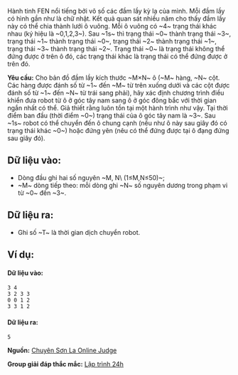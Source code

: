 Hành tinh FEN nổi tiếng bởi vô số các đầm lầy kỳ lạ của mình. Mỗi đầm lầy có hình gần như là chữ nhật. Kết quả quan sát nhiều năm cho thấy đầm lầy này có thể chia thành lưới ô vuông. Mỗi ô vuông có ~4~ trạng thái khác nhau (ký hiệu là ~0,1,2,3~). Sau ~1s~ thì trạng thái ~0~ thành trạng thái ~3~, trạng thái ~1~ thành trạng thái ~0~, trạng thái ~2~ thành trạng thái ~1~, trạng thái ~3~ thành trạng thái ~2~. Trạng thái ~0~ là trạng thái không thể đứng được ở trên ô đó, các trạng thái khác là trạng thái có thể đứng được ở trên đó.

**Yêu cầu:** Cho bản đồ đầm lầy kích thước ~M×N~ ô (~M~ hàng, ~N~ cột. Các hàng được đánh số từ ~1~ đến ~M~ từ trên xuống dưới và các cột được đánh số từ ~1~ đến ~N~ từ trái sang phải), hãy xác định chương trình điều khiển đưa robot từ ô ở góc tây nam sang ô ở góc đông bắc với thời gian ngắn nhất có thể. Giả thiết rằng luôn tồn tại một hành trình như vậy. Tại thời điểm ban đầu (thời điểm ~0~) trạng thái của ô góc tây nam là ~3~. Sau ~1s~ robot có thể chuyển đến ô chung cạnh (nếu như ô này sau giây đó có trạng thái khác ~0~)  hoặc đứng yên (nêu có thể đứng được tại ô đạng đứng sau giây đó).

## Dữ liệu vào:
- Dòng đầu ghi hai số nguyên ~M, N\ (1≤M,N≤50)~;
- ~M~ dòng tiếp theo: mỗi dòng ghi ~N~ số nguyên dương trong phạm vi từ ~0~ đến ~3~.

## Dữ liệu ra:
- Ghi số ~T~ là thời gian dịch chuyển robot.
## Ví dụ:
#### Dữ liệu vào:
```
3 4
3 2 3 3
0 0 1 2
3 3 1 2
```

#### Dữ liệu ra:
```
5
```
**Nguồn:** [Chuyên Sơn La Online Judge](http://csloj.ddns.net/)

**Group giải đáp thắc mắc:** [Lập trình 24h](https://www.facebook.com/groups/1386904321519984)
